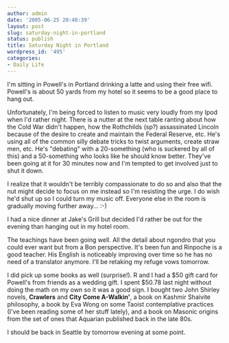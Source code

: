 ```yaml
---
author: admin
date: '2005-06-25 20:40:39'
layout: post
slug: saturday-night-in-portland
status: publish
title: Saturday Night in Portland
wordpress_id: '495'
categories:
- Daily Life
---
```

I'm sitting in Powell's in Portland drinking a latte and using their free  wifi. Powell's is about 50 yards from my hotel so it seems to be a good place to  hang out.

Unfortunately, I'm being forced to listen to music very loudly from my Ipod  when I'd rather night. There is a nutter at the next table ranting about how the  Cold War didn't happen, how the Rothchilds (sp?) assassinated Lincoln because of  the desire to create and maintain the Federal Reserve, etc. He's using all of  the common silly debate tricks to twist arguments, create straw men, etc. He's  "debating" with a 20-something (who is suckered by all of this) and a  50-something who looks like he should know better. They've been going at it for  30 minutes now and I'm tempted to get involved just to shut it down.

I realize that it wouldn't be terribly compassionate to do so and also that  the nut might decide to focus on me instead so I'm resisting the urge. I do wish  he'd shut up so I could turn my music off. Everyone else in the room is  gradually moving further away... :-)

I had a nice dinner at Jake's Grill but decided I'd rather be out for the  evening than hanging out in my hotel room.

The teachings have been going well. All the detail about ngondro that you  could ever want but from a Bon perspective. It's been fun and Rinpoche is a good  teacher. His English is noticeably improving over time so he has no need of a  translator anymore. I'll be retaking my refuge vows tomorrow.

I did pick up some books as well (surprise!). R and I had a $50 gift card for  Powell's from friends as a wedding gift. I spent $50.78 last night without doing  the math on my own so it was a good sign. I bought two John Shirley novels, <strong>  Crawlers</strong> and <strong>City Come A-Walkin'</strong>, a book on Kashmir Shaivite  philosophy, a book by Eva Wong on some Taoist contemplative practices (I've been  reading some of her stuff lately), and a book on Masonic origins from the set of  ones that Aquarian published back in the late 80s.

I should be back in Seattle by tomorrow evening at some point.
